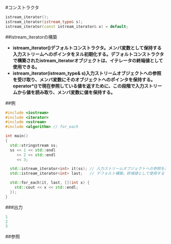 #コンストラクタ
```cpp
istream_iterator();
istream_iterator(istream_type& s);
istream_iterator(const istream_iterator& x) = default;
```

##istream_iteratorの構築

- <b>istream_iterator()デフォルトコンストラクタ。メンバ変数として保持する入力ストリームへのポインタをヌル初期化する。デフォルトコンストラクタで構築されたistream_iteratorオブジェクトは、イテレータの終端値として使用できる。</b>
- <b>istream_iterator(istream_type& s)入力ストリームオブジェクトへの参照を受け取り、メンバ変数にそのオブジェクトへのポインタを保持する。operator*()で現在参照している値を返すために、この段階で入力ストリームから値を読み取り、メンバ変数に値を保持する。</b>


##例

```cpp
#include <iostream>
#include <iterator>
#include <sstream>
#include <algorithm> // for_each

int main()
{
  std::stringstream ss;
  ss << 1 << std::endl
     << 2 << std::endl
     << 3;

  std::istream_iterator<int> it(ss); // 入力ストリームオブジェクトへの参照を渡す
  std::istream_iterator<int> last;   // デフォルト構築。終端値として使用する

  std::for_each(it, last, [](int x) {
    std::cout << x << std::endl;
  });
}
```

###出力

```cpp
1
2
3
```

##参照


